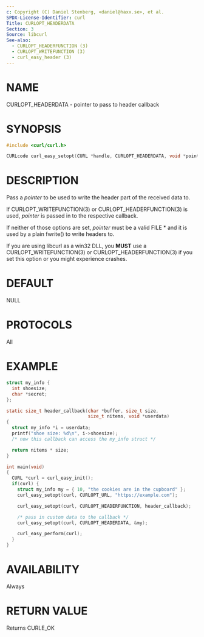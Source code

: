 ```yaml
---
c: Copyright (C) Daniel Stenberg, <daniel@haxx.se>, et al.
SPDX-License-Identifier: curl
Title: CURLOPT_HEADERDATA
Section: 3
Source: libcurl
See-also:
  - CURLOPT_HEADERFUNCTION (3)
  - CURLOPT_WRITEFUNCTION (3)
  - curl_easy_header (3)
---
```


# NAME

CURLOPT_HEADERDATA - pointer to pass to header callback

# SYNOPSIS

~~~c
#include <curl/curl.h>

CURLcode curl_easy_setopt(CURL *handle, CURLOPT_HEADERDATA, void *pointer);
~~~

# DESCRIPTION

Pass a *pointer* to be used to write the header part of the received data
to.

If CURLOPT_WRITEFUNCTION(3) or CURLOPT_HEADERFUNCTION(3) is used,
*pointer* is passed in to the respective callback.

If neither of those options are set, *pointer* must be a valid FILE * and
it is used by a plain fwrite() to write headers to.

If you are using libcurl as a win32 DLL, you **MUST** use a
CURLOPT_WRITEFUNCTION(3) or CURLOPT_HEADERFUNCTION(3) if you set
this option or you might experience crashes.

# DEFAULT

NULL

# PROTOCOLS

All

# EXAMPLE

~~~c
struct my_info {
  int shoesize;
  char *secret;
};

static size_t header_callback(char *buffer, size_t size,
                              size_t nitems, void *userdata)
{
  struct my_info *i = userdata;
  printf("shoe size: %d\n", i->shoesize);
  /* now this callback can access the my_info struct */

  return nitems * size;
}

int main(void)
{
  CURL *curl = curl_easy_init();
  if(curl) {
    struct my_info my = { 10, "the cookies are in the cupboard" };
    curl_easy_setopt(curl, CURLOPT_URL, "https://example.com");

    curl_easy_setopt(curl, CURLOPT_HEADERFUNCTION, header_callback);

    /* pass in custom data to the callback */
    curl_easy_setopt(curl, CURLOPT_HEADERDATA, &my);

    curl_easy_perform(curl);
  }
}
~~~

# AVAILABILITY

Always

# RETURN VALUE

Returns CURLE_OK

